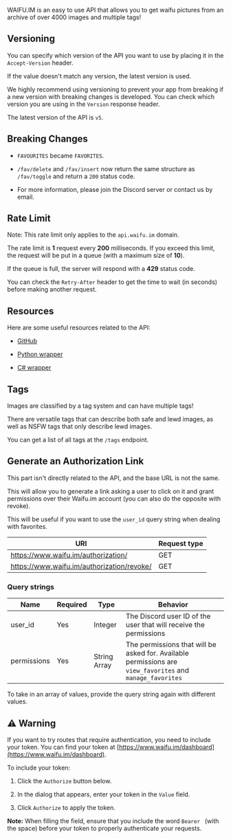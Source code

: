 WAIFU.IM is an easy to use API that allows you to get waifu pictures from an archive of over 4000 images and multiple tags!

## Versioning

You can specify which version of the API you want to use by placing it in the `Accept-Version` header.

If the value doesn't match any version, the latest version is used.

We highly recommend using versioning to prevent your app from breaking if a new version with breaking changes is developed. You can check which version you are using in the `Version` response header.

The latest version of the API is `v5`.

## Breaking Changes

- `FAVOURITES` became `FAVORITES`.

- `/fav/delete` and `/fav/insert` now return the same structure as `/fav/toggle` and return a `200` status code.

- For more information, please join the Discord server or contact us by email.

## Rate Limit

Note: This rate limit only applies to the `api.waifu.im` domain.

The rate limit is **1** request every **200** milliseconds. If you exceed this limit, the request will be put in a queue (with a maximum size of **10**).

If the queue is full, the server will respond with a **429** status code.

You can check the `Retry-After` header to get the time to wait (in seconds) before making another request.

## Resources

Here are some useful resources related to the API:

- [GitHub](https://github.com/Waifu-im)

- [Python wrapper](https://github.com/Waifu-im/waifuim.py)

- [C# wrapper](https://github.com/SoNearSonar/WaifuImAPI-NET)

## Tags

Images are classified by a tag system and can have multiple tags!

There are versatile tags that can describe both safe and lewd images, as well as NSFW tags that only describe lewd images.

You can get a list of all tags at the `/tags` endpoint.

## Generate an Authorization Link

This part isn't directly related to the API, and the base URL is not the same.

This will allow you to generate a link asking a user to click on it and grant permissions over their Waifu.im account (you can also do the opposite with revoke).

This will be useful if you want to use the `user_id` query string when dealing with favorites.

| URI                                        | Request type |
|--------------------------------------------|--------------|
| https://www.waifu.im/authorization/        | GET          |
| https://www.waifu.im/authorization/revoke/ | GET          |

### Query strings

| Name        | Required | Type         | Behavior                                                                                                  |
|-------------|----------|--------------|-----------------------------------------------------------------------------------------------------------|
| user_id     | Yes      | Integer      | The Discord user ID of the user that will receive the permissions                                         |
| permissions | Yes      | String Array | The permissions that will be asked for. Available permissions are `view_favorites` and `manage_favorites` |

To take in an array of values, provide the query string again with different values.


## ⚠️ Warning
If you want to try routes that require authentication, you need to include your token. You can find your token at [https://www.waifu.im/dashboard](https://www.waifu.im/dashboard).

To include your token:

1. Click the `Authorize` button below.

2. In the dialog that appears, enter your token in the `Value` field.

3. Click `Authorize` to apply the token.

**Note:** When filling the field, ensure that you include the word `Bearer ` (with the space) before your token to properly authenticate your requests.